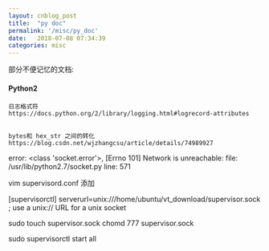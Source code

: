 ```yaml
---
layout: cnblog_post
title:  "py doc"
permalink: '/misc/py_doc'
date:   2018-07-08 07:34:39
categories: misc
---
```


部分不便记忆的文档:

#### Python2

```
日志格式符
https://docs.python.org/2/library/logging.html#logrecord-attributes


```


```
bytes和 hex_str 之间的转化
https://blog.csdn.net/wjzhangcsu/article/details/74989927
```



error: <class 'socket.error'>, [Errno 101] Network is unreachable: file: /usr/lib/python2.7/socket.py line: 571


vim supervisord.conf 添加

[supervisorctl]
serverurl=unix:///home/ubuntu/vt_download/supervisor.sock ; use a unix:// URL  for a unix socket

sudo touch supervisor.sock
chomd 777 supervisor.sock


sudo supervisorctl start all
